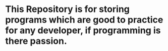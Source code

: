 # This Repository is for storing programs which are good to practice for any developer, if programming is there passion.
